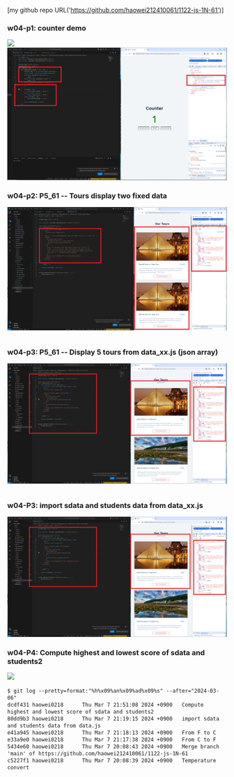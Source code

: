 [my github repo URL('https://github.com/haowei212410061/1122-js-1N-61')]
### w04-p1: counter demo
![](w04-p1-1.png)
![](w04-p1-2.png)

### w04-p2: P5_61 -- Tours display two fixed data
 
![](w04-p2.png)
```

```

### w04-p3: P5_61 -- Display 5 tours from data_xx.js (json array)
![](w04-p3.png)
```

```


### w04-P3: import sdata and students data from data_xx.js
 
![](w04-p3.png)

### w04-P4: Compute highest and lowest score of sdata and students2
![](w04-p4.png)

```
$ git log --pretty=format:"%h%x09%an%x09%ad%x09%s" --after="2024-03-06"
dcdf431 haowei0218      Thu Mar 7 21:51:08 2024 +0900   Compute highest and lowest score of sdata and students2
80dd9b3 haowei0218      Thu Mar 7 21:19:15 2024 +0900   import sdata and students data from data.js
e41a945 haowei0218      Thu Mar 7 21:18:13 2024 +0900   From F to C
e33a9e0 haowei0218      Thu Mar 7 21:17:38 2024 +0900   From C to F
5434e60 haowei0218      Thu Mar 7 20:08:43 2024 +0900   Merge branch 'main' of https://github.com/haowei212410061/1122-js-1N-61
c5227f1 haowei0218      Thu Mar 7 20:08:39 2024 +0900   Temperature convert
```
